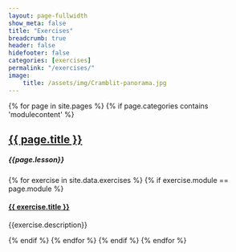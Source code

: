 ```yaml
---
layout: page-fullwidth
show_meta: false
title: "Exercises"
breadcrumb: true
header: false
hidefooter: false
categories: [exercises]
permalink: "/exercises/"
image:
    title: /assets/img/Cramblit-panorama.jpg
---
```

<div class="item">
{% for page in site.pages %}
  {% if page.categories contains 'modulecontent' %}
    <h2><a href="{{ site.url }}{{ site.baseurl }}{{ page.permalink }}">{{ page.title }}</a></h2>
    <h5>{{page.lesson}}</h5>
    {% for exercise in site.data.exercises %}
      {% if exercise.module == page.module %}
        <h4><a href="{{ site.url }}{{ site.baseurl }}/exercises/{{ exercise.id }}/">{{ exercise.title }}</a></h4>
        <p>{{exercise.description}}</p>  
      {% endif %}
    {% endfor %}
  {% endif %}
{% endfor %}
</div>

